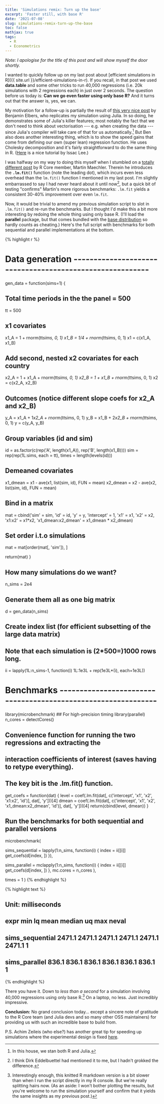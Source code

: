 ```yaml
---
title: 'Simulations remix: Turn up the base'
excerpt: 'Faster still, with base R'
date: '2021-07-08'
slug: simulations-remix-turn-up-the-base
toc: false
mathjax: true
tags:
  - R
  - Econometrics
---
```




*Note: I apologise for the title of this post and will show myself the door shortly.*

I wanted to quickly follow up on my last post about [efficient simulations in R]({{ site.url }}/efficient-simulations-in-r). If you recall, in that post we used **data.table** and some other tricks to run 40,000 regressions (i.e. 20k simulations with 2 regressions each) in just over 2 seconds. The question before us today is: **Can we go even faster using only base R?** And it turns out that the answer is, yes, we can.

My motivation for a follow-up is partially the result of [this very nice post](https://elbersb.com/public/posts/interaction_simulation/) by Benjamin Elbers, who replicates my simulation using Julia. In so doing, he demonstrates some of Julia's killer features; most notably the fact that we don't need to think about vectorisation --- e.g. when creating the data --- since Julia's compiler will take care of that for us automatically.[^1] But Ben also does another interesting thing, which is to show the speed gains that come from defining our own (super lean) regression function. He uses Cholesky decomposition and it's fairly straightforward to do the same thing in R. ([Here](https://www.theissaclee.com/post/linearqrandchol/) is a nice tutorial by Issac Lee.) 

I was halfway on my way to doing this myself when I stumbled on a [totally different post](https://rpubs.com/maechler/fast_lm) by R Core member, Martin Maechler. Therein he introduces the **`.lm.fit()`** function (note the leading dot), which incurs even less overhead than the `lm.fit()` function I mentioned in my last post. I'm slightly embarrassed to say I had never heard about it until now[^2], but a quick bit of testing "confirms" Martin's more rigorous benchmarks: `.lm.fit` yields a consistent 30-40% improvement over even `lm.fit`.

Now, it would be trivial to amend my previous simulation script to slot in `.lm.fit()` and re-run the benchmarks. But I thought I'd make this a bit more interesting by redoing the whole thing using only base R. (I'll load the **parallel** package, but that comes bundled with the [base distribution](https://stackoverflow.com/a/9705725/4115816) so hardly counts as cheating.) Here's the full script with benchmarks for both sequential and parallel implementations at the bottom.


{% highlight r %}
# Data generation ---------------------------------------------------------

gen_data = function(sims=1) {
  
  ## Total time periods in the the panel = 500
  tt = 500
  
  ## x1 covariates
  x1_A = 1 + rnorm(tt*sims, 0, 1)
  x1_B = 1/4 + rnorm(tt*sims, 0, 1)
  x1 = c(x1_A, x1_B)
  
  ## Add second, nested x2 covariates for each country
  x2_A = 1 + x1_A + rnorm(tt*sims, 0, 1)
  x2_B = 1 + x1_B + rnorm(tt*sims, 0, 1)
  x2 = c(x2_A, x2_B)
  
  ## Outcomes (notice different slope coefs for x2_A and x2_B)
  y_A = x1_A + 1*x2_A + rnorm(tt*sims, 0, 1)
  y_B = x1_B + 2*x2_B + rnorm(tt*sims, 0, 1)
  y = c(y_A, y_B)
  
  ## Group variables (id and sim)
  id = as.factor(c(rep('A', length(x1_A)), rep('B', length(x1_B))))
  sim = rep(rep(1L:sims, each = tt), times = length(levels(id)))
  
  ## Demeaned covariates
  x1_dmean = x1 - ave(x1, list(sim, id), FUN = mean)
  x2_dmean = x2 - ave(x2, list(sim, id), FUN = mean)
  
  ## Bind in a matrix
  mat = cbind('sim' = sim, 
              'id' = id,
              'y' = y,
              'intercept' = 1, 
              'x1' = x1, 
              'x2' = x2, 
              'x1:x2' = x1*x2, 
              'x1_dmean:x2_dmean' = x1_dmean * x2_dmean)
  
  ## Set order i.t.o simulations
  mat = mat[order(mat[, 'sim']), ]
  
  return(mat)
}

## How many simulations do we want?
n_sims = 2e4

## Generate them all as one big matrix
d = gen_data(n_sims)

## Create index list (for efficient subsetting of the large data matrix)
## Note that each simulation is (2*500=)1000 rows long.
ii = lapply(1L:n_sims-1, function(i) 1L:1e3L + rep(1e3L*(i), each=1e3L))

# Benchmarks --------------------------------------------------------------

library(microbenchmark) ## For high-precision timing
library(parallel)
n_cores = detectCores()


## Convenience function for running the two regressions and extracting the 
## interaction coefficients of interest (saves having to retype everything).
## The key bit is the .lm.fit() function.
get_coefs = 
  function(dat) {
    level = coef(.lm.fit(dat[, c('intercept', 'x1', 'x2', 'x1:x2', 'id')], 
                         dat[, 'y']))[4]
    dmean = coef(.lm.fit(dat[, c('intercept', 'x1', 'x2', 'x1_dmean:x2_dmean', 'id')], 
                         dat[, 'y']))[4]
    return(cbind(level, dmean))
  }

## Run the benchmarks for both sequential and parallel versions
microbenchmark(
  
  sims_sequential = lapply(1:n_sims, 
                           function(i) {
                             index = ii[[i]]
                             get_coefs(d[index, ])
                             }),
  
  sims_parallel = mclapply(1:n_sims, 
                           function(i) {
                             index = ii[[i]]
                             get_coefs(d[index, ])
                             }, 
                           mc.cores = n_cores
                           ),

  times = 1
  )
{% endhighlight %}



{% highlight text %}
## Unit: milliseconds
##             expr    min     lq   mean median     uq    max neval
##  sims_sequential 2471.1 2471.1 2471.1 2471.1 2471.1 2471.1     1
##    sims_parallel  836.1  836.1  836.1  836.1  836.1  836.1     1
{% endhighlight %}

There you have it. Down to _less than a second_ for a simulation involving 40,000 regressions using only base R.[^3] On a laptop, no less. Just incredibly impressive. 

**Conclusion:** No grand conclusion today... except a sincere note of gratitude to the R Core team (and Julia devs and so many other OSS maintainers) for providing us with such an incredible base to build from. 

P.S. Achim Zeileis (who else?) has another great tip for speeding up simulations where the experimental design is fixed [here](https://twitter.com/AchimZeileis/status/1413407892556947465).

[^1]: In this house, we stan both R and Julia.

[^2]: I think Dirk Eddelbuettel had mentioned it to me, but I hadn't grokked the difference.

[^3]: Interestingly enough, this knitted R markdown version is a bit slower than when I run the script directly in my R console. But we're really splitting hairs now. (As an aside: I won't bother plotting the results, but you're welcome to run the simulation yourself and confirm that it yields the same insights as my previous post.)
